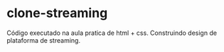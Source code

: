 # clone-streaming
Código executado na aula pratica de html + css. Construindo design de plataforma de streaming.
